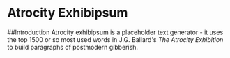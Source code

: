 # Atrocity Exhibipsum
##Introduction
Atrocity exhibipsum is a placeholder text generator - it uses the top 1500 or so most used words in J.G. Ballard's _The Atrocity Exhibition_ to build paragraphs of postmodern gibberish. 